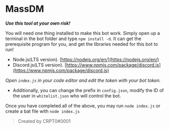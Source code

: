 # MassDM
***Use this tool at your own risk!***

You will need one thing installed to make this bot work. Simply open up a terminal in the bot folder and type `npm install -d`. It can get the prerequisite program for you, and get the libraries needed for this bot to run! 

+ Node.js(LTS version). [https://nodejs.org/en/](https://nodejs.org/en/)
+ Discord.js(LTS version). [https://www.npmjs.com/package/discord.js](https://www.npmjs.com/package/discord.js)

*Open `index.js` in your code editor and edit the token with your bot token.*

+ Additionally, you can change the prefix in `config.json`, modify the ID of the user in `whitelist.json` who will control the bot.

Once you have completed all of the above, you may run `node index.js` or create a bat file with `node index.js`

> Created by CRPT0#0001
